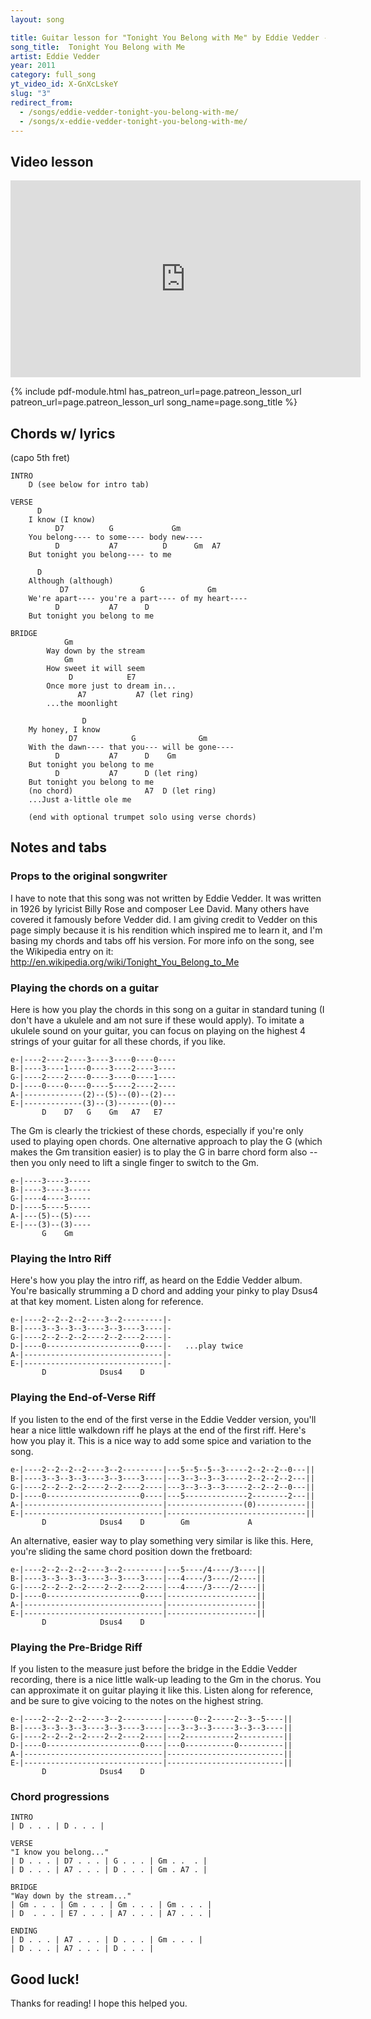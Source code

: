 ```yaml
---
layout: song

title: Guitar lesson for "Tonight You Belong with Me" by Eddie Vedder -- playsongnotes.com
song_title:  Tonight You Belong with Me
artist: Eddie Vedder
year: 2011
category: full_song
yt_video_id: X-GnXcLskeY
slug: "3"
redirect_from:
  - /songs/eddie-vedder-tonight-you-belong-with-me/
  - /songs/x-eddie-vedder-tonight-you-belong-with-me/
---
```


## Video lesson

<iframe width="560" height="315" src="https://www.youtube.com/embed/X-GnXcLskeY?showinfo=0" frameborder="0" allowfullscreen></iframe>



{% include pdf-module.html has_patreon_url=page.patreon_lesson_url patreon_url=page.patreon_lesson_url song_name=page.song_title %}

## Chords w/ lyrics

(capo 5th fret)

    INTRO
        D (see below for intro tab)

    VERSE
          D
        I know (I know)
              D7          G             Gm
        You belong---- to some---- body new----
              D           A7          D      Gm  A7
        But tonight you belong---- to me

          D
        Although (although)
               D7                G              Gm
        We're apart---- you're a part---- of my heart----
              D           A7      D  
        But tonight you belong to me

    BRIDGE
                Gm
            Way down by the stream
                Gm
            How sweet it will seem
                 D            E7
            Once more just to dream in...
                   A7           A7 (let ring)
            ...the moonlight

                    D
        My honey, I know
                 D7            G              Gm
        With the dawn---- that you--- will be gone----
              D           A7      D    Gm
        But tonight you belong to me
              D           A7      D (let ring)
        But tonight you belong to me
        (no chord)                A7  D (let ring)
        ...Just a-little ole me

        (end with optional trumpet solo using verse chords)

## Notes and tabs

### Props to the original songwriter
I have to note that this song was not written by Eddie Vedder. It was written in 1926 by lyricist Billy Rose and composer Lee David. Many others have covered it famously before Vedder did. I am giving credit to Vedder on this page simply because it is his rendition which inspired me to learn it, and I'm basing my chords and tabs off his version. For more info on the song, see the Wikipedia entry on it: http://en.wikipedia.org/wiki/Tonight_You_Belong_to_Me

### Playing the chords on a guitar
Here is how you play the chords in this song on a guitar in standard tuning (I don't have a ukulele and am not sure if these would apply). To imitate a ukulele sound on your guitar, you can focus on playing on the highest 4 strings of your guitar for all these chords, if you like.

    e-|----2----2----3----3----0----0----
    B-|----3----1----0----3----2----3----
    G-|----2----2----0----3----0----1----
    D-|----0----0----0----5----2----2----
    A-|-------------(2)--(5)--(0)--(2)---
    E-|-------------(3)--(3)-------(0)---
           D    D7   G    Gm   A7   E7

The Gm is clearly the trickiest of these chords, especially if you're only used to playing open chords. One alternative approach to play the G (which makes the Gm transition easier) is to play the G in barre chord form also -- then you only need to lift a single finger to switch to the Gm.

    e-|----3----3-----
    B-|----3----3-----
    G-|----4----3-----
    D-|----5----5-----
    A-|---(5)--(5)----
    E-|---(3)--(3)----
           G    Gm

### Playing the Intro Riff
Here's how you play the intro riff, as heard on the Eddie Vedder album. You're basically strumming a D chord and adding your pinky to play Dsus4 at that key moment. Listen along for reference.

    e-|----2--2--2--2----3--2---------|-
    B-|----3--3--3--3----3--3----3----|-
    G-|----2--2--2--2----2--2----2----|-
    D-|----0---------------------0----|-   ...play twice
    A-|-------------------------------|-
    E-|-------------------------------|-
           D            Dsus4    D

### Playing the End-of-Verse Riff
If you listen to the end of the first verse in the Eddie Vedder version, you'll hear a nice little walkdown riff he plays at the end of the first riff. Here's how you play it. This is a nice way to add some spice and variation to the song.

    e-|----2--2--2--2----3--2---------|---5--5--5--3-----2--2--2--0---||
    B-|----3--3--3--3----3--3----3----|---3--3--3--3-----2--2--2--2---||
    G-|----2--2--2--2----2--2----2----|---3--3--3--3-----2--2--2--0---||
    D-|----0---------------------0----|---5--------------2--------2---||
    A-|-------------------------------|-----------------(0)-----------||
    E-|-------------------------------|-------------------------------||
           D            Dsus4    D        Gm             A

An alternative, easier way to play something very similar is like this. Here, you're sliding the same chord position down the fretboard:

    e-|----2--2--2--2----3--2---------|---5----/4----/3----||
    B-|----3--3--3--3----3--3----3----|---4----/3----/2----||
    G-|----2--2--2--2----2--2----2----|---4----/3----/2----||
    D-|----0---------------------0----|--------------------||
    A-|-------------------------------|--------------------||
    E-|-------------------------------|--------------------||
           D            Dsus4    D

### Playing the Pre-Bridge Riff
If you listen to the measure just before the bridge in the Eddie Vedder recording, there is a nice little walk-up leading to the Gm in the chorus. You can approximate it on guitar playing it like this. Listen along for reference, and be sure to give voicing to the notes on the highest string.

    e-|----2--2--2--2----3--2---------|------0--2-----2--3--5----||
    B-|----3--3--3--3----3--3----3----|---3--3--3-----3--3--3----||
    G-|----2--2--2--2----2--2----2----|---2-----------2----------||
    D-|----0---------------------0----|---0-----------0----------||
    A-|-------------------------------|--------------------------||
    E-|-------------------------------|--------------------------||
           D            Dsus4    D

### Chord progressions

    INTRO
    | D . . . | D . . . |

    VERSE
    "I know you belong..."
    | D . . . | D7 . . . | G . . . | Gm . .  . |
    | D . . . | A7 . . . | D . . . | Gm . A7 . |

    BRIDGE
    "Way down by the stream..."
    | Gm . . . | Gm . . . | Gm . . . | Gm . . . |
    | D  . . . | E7 . . . | A7 . . . | A7 . . . |

    ENDING
    | D . . . | A7 . . . | D . . . | Gm . . . |
    | D . . . | A7 . . . | D . . . |

## Good luck!

Thanks for reading! I hope this helped you.
